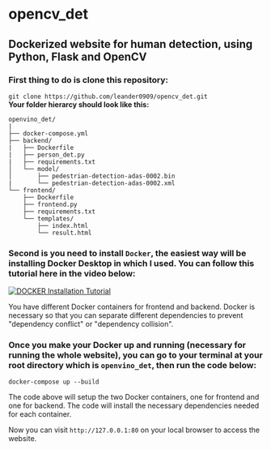 # opencv_det
## Dockerized website for human detection, using Python, Flask and OpenCV

### **First thing to do is clone this repository:**

``` git clone https://github.com/leander0909/opencv_det.git ``` </br>
**Your folder hierarcy should look like this:**

```
openvino_det/
|
├── docker-compose.yml
├── backend/
|   ├── Dockerfile
|   ├── person_det.py
|   ├── requirements.txt
│   └── model/
│       ├── pedestrian-detection-adas-0002.bin
|       └── pedestrian-detection-adas-0002.xml
└── frontend/
    ├── Dockerfile
    ├── frontend.py
    ├── requirements.txt
    └── templates/
        ├── index.html
        └── result.html
```
### Second is you need to install ```Docker```, the easiest way will be installing Docker Desktop in which I used. You can follow this tutorial here in the video below:

[![DOCKER Installation Tutorial](https://img.youtube.com/vi/XgRGI0Pw2mM&t/0.jpg)](https://www.youtube.com/watch?v=XgRGI0Pw2mM&t=47s)

You have different Docker containers for frontend and backend. Docker is necessary so that you can separate different dependencies to prevent "dependency conflict" or "dependency collision".

### Once you make your Docker up and running (necessary for running the whole website), you can go to your terminal at your root directory which is ```openvino_det```, then run the code below:

``` docker-compose up --build ```

The code above will setup the two Docker containers, one for frontend and one for backend. The code will install the necessary dependencies needed for each container.

Now you can visit ``` http://127.0.0.1:80 ``` on your local browser to access the website.

